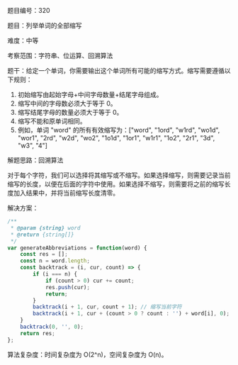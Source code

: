 题目编号：320

题目：列举单词的全部缩写

难度：中等

考察范围：字符串、位运算、回溯算法

题干：给定一个单词，你需要输出这个单词所有可能的缩写方式。缩写需要遵循以下规则：

1. 初始缩写由起始字母+中间字母数量+结尾字母组成。
2. 缩写中间的字母数必须大于等于 0。
3. 缩写结尾字母的数量必须大于等于 0。
4. 缩写不能和原单词相同。
5. 例如，单词 "word" 的所有有效缩写为：["word", "1ord", "w1rd", "wo1d", "wor1", "2rd", "w2d", "wo2", "1o1d", "1or1", "w1r1", "1o2", "2r1", "3d", "w3", "4"]

解题思路：回溯算法

对于每个字符，我们可以选择将其缩写或不缩写。如果选择缩写，则需要记录当前缩写的长度，以便在后面的字符中使用。如果选择不缩写，则需要将之前的缩写长度加入结果中，并将当前缩写长度清零。

解决方案：

```javascript
/**
 * @param {string} word
 * @return {string[]}
 */
var generateAbbreviations = function(word) {
    const res = [];
    const n = word.length;
    const backtrack = (i, cur, count) => {
        if (i === n) {
            if (count > 0) cur += count;
            res.push(cur);
            return;
        }
        backtrack(i + 1, cur, count + 1); // 缩写当前字符
        backtrack(i + 1, cur + (count > 0 ? count : '') + word[i], 0); // 不缩写当前字符
    }
    backtrack(0, '', 0);
    return res;
};
```

算法复杂度：时间复杂度为 O(2^n)，空间复杂度为 O(n)。